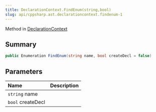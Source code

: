 ```yaml
---
title: DeclarationContext.FindEnum(string,bool)
slug: api/cppsharp.ast.declarationcontext.findenum-1
---
```

Method in [DeclarationContext](/api/cppsharp/ast/declarationcontext)

## Summary



```csharp
public Enumeration FindEnum(string name, bool createDecl = false)
```

## Parameters

|Name|Description|
|:---|:---|
|`string` name||
|`bool` createDecl||

